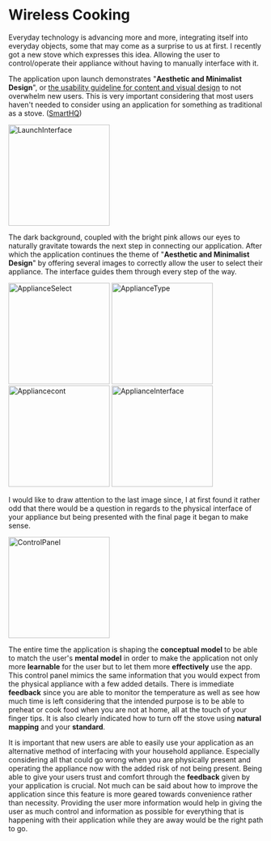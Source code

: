 # Wireless Cooking

Everyday technology is advancing more and more, integrating itself into everyday objects, some that may come as a surprise to us at first. I recently got a new stove which expresses this idea. Allowing the user to control/operate their appliance without having to manually interface with it.

The application upon launch demonstrates "**Aesthetic and Minimalist Design**", or [the usability guideline for content and visual design]([https://www.geappliances.com/connect](https://www.nngroup.com/articles/ten-usability-heuristics/)) to not overwhelm new users. This is very important considering that most users haven't needed to consider using an application for something as traditional as a stove. ([SmartHQ](https://www.geappliances.com/connect))

<img width="200" alt="LaunchInterface" src="https://github.com/user-attachments/assets/73b568cb-c9eb-4c5b-8777-4f26725e10a8">

The dark background, coupled with the bright pink allows our eyes to naturally gravitate towards the next step in connecting our application. After which the application continues the theme of  "**Aesthetic and Minimalist Design**" by offering several images to correctly allow the user to select their appliance. The interface guides them through every step of the way.

<img width="200" alt="ApplianceSelect" src="https://github.com/user-attachments/assets/ec4805cb-4edb-4203-8986-4de7042fe490"> <img width="200" alt="ApplianceType" src="https://github.com/user-attachments/assets/c2615ad7-505d-4d1e-8a40-6a285b24f88a"> <img width="200" alt="Appliancecont" src="https://github.com/user-attachments/assets/c8c1acc9-f64b-4432-afd6-931fcf562b83"> <img width="200" alt="ApplianceInterface" src="https://github.com/user-attachments/assets/b5955080-a0b1-4014-a99e-0a29f8bf5492">

I would like to draw attention to the last image since, I at first found it rather odd that there would be a question in regards to the physical interface of your appliance but being presented with the final page it began to make sense.

<img width="200" alt="ControlPanel" src="https://github.com/user-attachments/assets/fe8bb90c-4a3e-49ac-9a16-9d80035c978c">

The entire time the application is shaping the **conceptual model** to be able to match the user's **mental model** in order to make the application not only more **learnable** for the user but to let them more **effectively** use the app. This control panel mimics the same information that you would expect from the physical appliance with a few added details. There is immediate **feedback** since you are able to monitor the temperature as well as see how much time is left considering that the intended purpose is to be able to preheat or cook food when you are not at home, all at the touch of your finger tips. It is also clearly indicated how to turn off the stove using **natural mapping** and your **standard**.

It is important that new users are able to easily use your application as an alternative method of interfacing with your household appliance. Especially considering all that could go wrong when you are physically present and operating the appliance now with the added risk of not being present. Being able to give your users trust and comfort through the **feedback** given by your application is crucial. Not much can be said about how to improve the application since this feature is more geared towards convenience rather than necessity. Providing the user more information would help in giving the user as much control and information as possible for everything that is happening with their application while they are away would be the right path to go.
